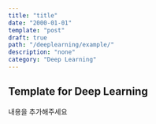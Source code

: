 ```yaml
---
title: "title"
date: "2000-01-01"
template: "post"
draft: true
path: "/deeplearning/example/"
description: "none"
category: "Deep Learning"
---
```


## Template for Deep Learning

내용을 추가해주세요

